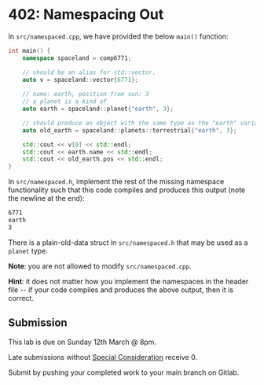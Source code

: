 # 402: Namespacing Out

In `src/namespaced.cpp`, we have provided the below `main()` function:
```cpp
int main() {
    namespace spaceland = comp6771;

    // should be an alias for std::vector.
    auto v = spaceland::vector{6771};
    
    // name: earth, position from sun: 3
    // a planet is a kind of 
    auto earth = spaceland::planet{"earth", 3};

    // should produce an object with the same type as the "earth" variable above.
    auto old_earth = spaceland::planets::terrestrial{"earth", 3};

    std::cout << v[0] << std::endl;
    std::cout << earth.name << std::endl;
    std::cout << old_earth.pos << std::endl;
}
```

In `src/namespaced.h`, implement the rest of the missing namespace functionality such that this code compiles and produces this output (note the newline at the end):
```txt
6771
earth
3
```
There is a plain-old-data struct in `src/namespaced.h` that may be used as a `planet` type.

**Note**: you are not allowed to modify `src/namespaced.cpp`.

**Hint**: it does not matter how you implement the namespaces in the header file -- if your code compiles and produces the above output, then it is correct.

## Submission

This lab is due on Sunday 12th March @ 8pm.

Late submissions without [Special Consideration](https://www.student.unsw.edu.au/special-consideration) receive 0.

Submit by pushing your completed work to your main branch on Gitlab.
